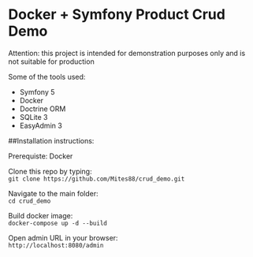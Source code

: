 # Docker + Symfony Product Crud Demo
Attention: this project is intended for demonstration purposes only and is not suitable for production

Some of the tools used:
- Symfony 5
- Docker
- Doctrine ORM
- SQLite 3
- EasyAdmin 3

##Installation instructions:

Prerequiste: Docker

Clone this repo by typing:  
``git clone https://github.com/Mites88/crud_demo.git``

Navigate to the main folder:  
``cd crud_demo``

Build docker image:  
``docker-compose up -d --build``  

Open admin URL in your browser:  
``http://localhost:8080/admin``